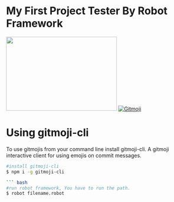 # My First Project Tester By Robot Framework

<img src="https://mir-s3-cdn-cf.behance.net/project_modules/hd/5eeea355389655.59822ff824b72.gif" width="300" height="200">

<a href="https://gitmoji.dev">
  <img
    src="https://img.shields.io/badge/gitmoji-%20😜%20😍-FFDD67.svg?style=flat-square"
    alt="Gitmoji"
  />
</a>

# Using gitmoji-cli
To use gitmojis from your command line install gitmoji-cli. A gitmoji interactive client for using emojis on commit messages.

``` bash
#install gitmoji-cli
$ npm i -g gitmoji-cli

``` bash
#run robot framework, You have to run the path.
$ robot filename.robot